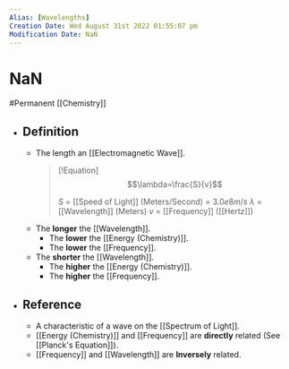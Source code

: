 ```yaml
---
Alias: [Wavelengths]
Creation Date: Wed August 31st 2022 01:55:07 pm 
Modification Date: NaN
---
```

# NaN
#Permanent [[Chemistry]]

- ## Definition
	- The length an [[Electromagnetic Wave]].
	  > [!Equation]
	  > $$\lambda=\frac{S}{v}$$
	  > 
	  > $S$ = [[Speed of Light]] (Meters/Second) = $3.0e8m/s$
	  > $\lambda$ = [[Wavelength]] (Meters)
	  > $v$ = [[Frequency]] ([[Hertz]])
	- The **longer** the [[Wavelength]].
		- The **lower** the [[Energy (Chemistry)]].
		- The **lower** the [[Frequency]].
	- The **shorter** the [[Wavelength]].
		- The **higher** the [[Energy (Chemistry)]].
		- The **higher** the [[Frequency]].
- ## Reference
	- A characteristic of a wave on the [[Spectrum of Light]].
	- [[Energy (Chemistry)]] and [[Frequency]] are **directly** related (See [[Planck's Equation]]).
	- [[Frequency]] and [[Wavelength]] are **Inversely** related.